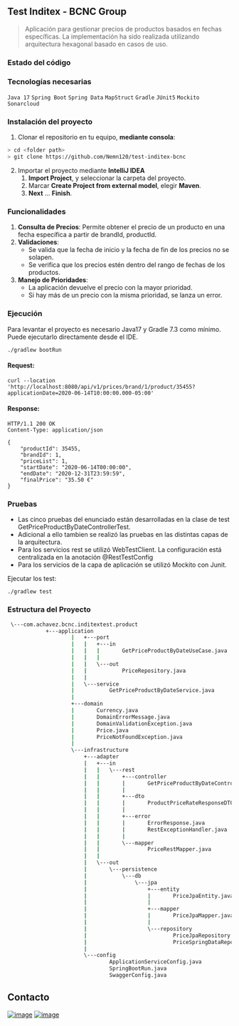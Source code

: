 ## Test Inditex - BCNC Group

> Aplicación para gestionar precios de productos basados en fechas específicas.
> La implementación ha sido realizada utilizando arquitectura hexagonal basado en casos de uso.

### Estado del código


### Tecnologías necesarias

`Java 17` `Spring Boot` `Spring Data` `MapStruct` `Gradle` `JUnit5` `Mockito` `Sonarcloud`

### Instalación del proyecto

1. Clonar el repositorio en tu equipo, **mediante consola**:

```sh
> cd <folder path>
> git clone https://github.com/Nemn120/test-inditex-bcnc
```

2. Importar el proyecto mediante **IntelliJ IDEA**
    1. **Import Project**, y seleccionar la carpeta del proyecto.
    1. Marcar **Create Project from external model**, elegir **Maven**.
    1. **Next** … **Finish**.

### Funcionalidades

1. **Consulta de Precios**: Permite obtener el precio de un producto en una fecha específica a partir de brandId,
   productId.
2. **Validaciones**:
    - Se valida que la fecha de inicio y la fecha de fin de los precios no se solapen.
    - Se verifica que los precios estén dentro del rango de fechas de los productos.
3. **Manejo de Prioridades**:
    - La aplicación devuelve el precio con la mayor prioridad.
    - Si hay más de un precio con la misma prioridad, se lanza un error.

### Ejecución

Para levantar el proyecto es necesario Java17 y Gradle 7.3 como mínimo. Puede ejecutarlo directamente desde el IDE. 

```
./gradlew bootRun
```

#### Request:

```
curl --location 'http://localhost:8080/api/v1/prices/brand/1/product/35455?applicationDate=2020-06-14T10:00:00.000-05:00'
```

#### Response:

```
HTTP/1.1 200 OK
Content-Type: application/json

{
    "productId": 35455,
    "brandId": 1,
    "priceList": 1,
    "startDate": "2020-06-14T00:00:00",
    "endDate": "2020-12-31T23:59:59",
    "finalPrice": "35.50 €"
}
```
### Pruebas
- Las cinco pruebas del enunciado están desarrolladas en la clase de test GetPriceProductByDateControllerTest. 
- Adicional a ello tambien se realizó las pruebas en las distintas capas de la arquitectura.
- Para los servicios rest se utilizó WebTestClient. La configuración está centralizada en la anotación @RestTestConfig 
- Para los servicios de la capa de aplicación se utilizó Mockito con Junit.

Ejecutar los test:
```
./gradlew test
```

### Estructura del Proyecto

```bash
 \---com.achavez.bcnc.inditextest.product
		    +---application
                    |   +---port
                    |   |   +---in
                    |   |   |       GetPriceProductByDateUseCase.java
                    |   |   |
                    |   |   \---out
                    |   |           PriceRepository.java
                    |   |
                    |   \---service
                    |           GetPriceProductByDateService.java
                    |
                    +---domain
                    |       Currency.java
                    |       DomainErrorMessage.java
                    |       DomainValidationException.java
                    |       Price.java
                    |       PriceNotFoundException.java
                    |
                    \---infrastructure
                        +---adapter
                        |   +---in
                        |   |   \---rest
                        |   |       +---controller
                        |   |       |       GetPriceProductByDateController.java
                        |   |       |
                        |   |       +---dto
                        |   |       |       ProductPriceRateResponseDTO.java
                        |   |       |
                        |   |       +---error
                        |   |       |       ErrorResponse.java
                        |   |       |       RestExceptionHandler.java
                        |   |       |
                        |   |       \---mapper
                        |   |               PriceRestMapper.java
                        |   |
                        |   \---out
                        |       \---persistence
                        |           \---db
                        |               \---jpa
                        |                   +---entity
                        |                   |       PriceJpaEntity.java
                        |                   |
                        |                   +---mapper
                        |                   |       PriceJpaMapper.java
                        |                   |
                        |                   \---repository
                        |                           PriceJpaRepository.java
                        |                           PriceSpringDataRepository.java
                        |
                        \---config
                                ApplicationServiceConfig.java
                                SpringBootRun.java
                                SwaggerConfig.java

```

## Contacto

[![image](https://img.shields.io/badge/LinkedIn-0077B5?style=for-the-badge&logo=linkedin&logoColor=white)](https://www.linkedin.com/in/fernando-chavez-chavez/) 
[![image](https://img.shields.io/badge/GitHub-100000?style=for-the-badge&logo=github&logoColor=white)](https://github.com/Nemn120/)
